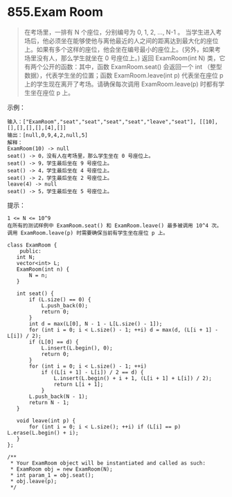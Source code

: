 # 855.Exam Room
> 在考场里，一排有 N 个座位，分别编号为 0, 1, 2, ..., N-1 。
当学生进入考场后，他必须坐在能够使他与离他最近的人之间的距离达到最大化的座位上。如果有多个这样的座位，他会坐在编号最小的座位上。(另外，如果考场里没有人，那么学生就坐在 0 号座位上。)
返回 ExamRoom(int N) 类，它有两个公开的函数：其中，函数 ExamRoom.seat() 会返回一个 int （整型数据），代表学生坐的位置；函数 ExamRoom.leave(int p) 代表坐在座位 p 上的学生现在离开了考场。请确保每次调用 ExamRoom.leave(p) 时都有学生坐在座位 p 上。

示例：
```
输入：["ExamRoom","seat","seat","seat","seat","leave","seat"], [[10],[],[],[],[],[4],[]]
输出：[null,0,9,4,2,null,5]
解释：
ExamRoom(10) -> null
seat() -> 0，没有人在考场里，那么学生坐在 0 号座位上。
seat() -> 9，学生最后坐在 9 号座位上。
seat() -> 4，学生最后坐在 4 号座位上。
seat() -> 2，学生最后坐在 2 号座位上。
leave(4) -> null
seat() -> 5，学生最后坐在 5 号座位上。
```

提示：
```
1 <= N <= 10^9
在所有的测试样例中 ExamRoom.seat() 和 ExamRoom.leave() 最多被调用 10^4 次。
调用 ExamRoom.leave(p) 时需要确保当前有学生坐在座位 p 上。
```



```
class ExamRoom {
    public:
   int N;
   vector<int> L;
   ExamRoom(int n) {
       N = n;
   }

   int seat() {
       if (L.size() == 0) {
           L.push_back(0);
           return 0;
       }
       int d = max(L[0], N - 1 - L[L.size() - 1]);
       for (int i = 0; i < L.size() - 1; ++i) d = max(d, (L[i + 1] - L[i]) / 2);
       if (L[0] == d) {
           L.insert(L.begin(), 0);
           return 0;
       }
       for (int i = 0; i < L.size() - 1; ++i)
           if ((L[i + 1] - L[i]) / 2 == d) {
               L.insert(L.begin() + i + 1, (L[i + 1] + L[i]) / 2);
               return L[i + 1];
           }
       L.push_back(N - 1);
       return N - 1;
   }

   void leave(int p) {
       for (int i = 0; i < L.size(); ++i) if (L[i] == p) L.erase(L.begin() + i);
   }
};

/**
 * Your ExamRoom object will be instantiated and called as such:
 * ExamRoom obj = new ExamRoom(N);
 * int param_1 = obj.seat();
 * obj.leave(p);
 */
```
